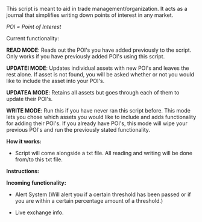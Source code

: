 This script is meant to aid in trade management/organization. It acts as a journal that simplifies
writing down points of interest in any market.

*POI = Point of Interest*

Current functionality:

**READ MODE**: Reads out the POI's you have added previously to the script. Only works if you have
previously added POI's using this script.

**UPDATEI MODE**: Updates individual assets with new POI's and leaves the rest alone. If asset is not
found, you will be asked whether or not you would like to include the asset into your POI's.

**UPDATEA MODE**: Retains all assets but goes through each of them to update their POI's.

**WRITE MODE**: Run this if you have never ran this script before. This mode lets you chose which assets
you would like to include and adds functionality for adding their POI's. If you already have POI's, this
mode will wipe your previous POI's and run the previously stated functionality.


**How it works:**

* Script will come alongside a txt file. All reading and writing will be done from/to this txt file.


**Instructions:**



**Incoming functionality:**

* Alert System (Will alert you if a certain threshold has been passed or if you are within a certain
percentage amount of a threshold.)

* Live exchange info.
